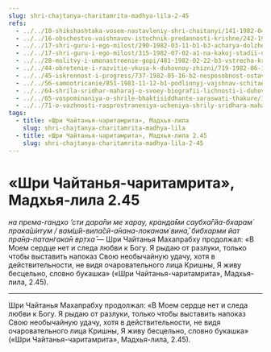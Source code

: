 ```yaml
---
slug: shri-chajtanya-charitamrita-madhya-lila-2-45
refs:
  - ../../10-shikshashtaka-vosem-nastavleniy-shri-chaitanyi/141-1982-04-27-b2-c1-kommentarii-ko-vtoromu-tretemu-i-chetvertomu-stiham-shikshashtaki.md
  - ../../16-obschestvo-vaishnavov-istochnik-predannosti-krishne/242-1984-01-15-b2-mgnovenie-obshheniya-s-vajshnavom-daruet-vse-sovershenstvo.md
  - ../../17-shri-guru-i-ego-milost/290-1982-03-11-b1-b3-acharya-dolzhen-obladat-negativnym-samovospriyatiem.md
  - ../../17-shri-guru-i-ego-milost/315-1982-07-02-a1-na-kakoj-stadii-uchenik-mozhet-videt-svoego-guru-v-obraze-sakhi-radharani.md
  - ../../28-molitvy-i-umonastroenie-gopi/481-1982-02-22-b3-vstrecha-krishny-i-radharani-na-kurukshetre-sokrovennyj-smysl-molitv-gopi.md
  - ../../44-obretenie-i-razvitie-vkusa-k-duhovnoy-zhizni/719-1982-06-19-b2-vajshnavy-nikogda-ne-schitayut-sebya-osvobodivshimisya-ot-aparadh-i-anarth.md
  - ../../45-iskrennost-i-progress/737-1982-05-16-b2-nesposobnost-ostavit-soznanie-krishny-priznak-progressa.md
  - ../../56-samootricanie/851-1981-11-12-b1-podlinnyj-vajshnav-schitaet-u-menya-net-bhakti.md
  - ../../64-shrila-sridhar-maharaj-o-svoey-biografii-lichnosti-i-duhovnom-opyte/987-1982-02-17-b1-hranitel-predannosti.md
  - ../../65-vospominaniya-o-shrile-bhaktisiddhante-saraswati-thakure/1034-1982-06-30-b2-iz-zhizni-v-zhizn-ya-pytalsya-predlozhit-tsvetok-krishne.md
  - ../../71-o-vazhnosti-rasprostraneniya-ucheniya-shrily-sridhara-maharaja/1134-1982-07-02-a4-shrila-shridhar-maharadzh-delaet-sokrovennye-istiny-o-soznanii-krishny-bolee-otchetlivymi.md
tags:
  - title: «Шри Чайтанья-чаритамрита», Мадхья-лила
    slug: shri-chajtanya-charitamrita-madhya-lila
  - title: «Шри Чайтанья-чаритамрита», Мадхья-лила 2.45
    slug: shri-chajtanya-charitamrita-madhya-lila-2-45
---
```


# «Шри Чайтанья-чаритамрита», Мадхья-лила 2.45

*на према-гандхо ’сти дара̄пи ме харау, кранда̄ми саубха̄гйа-бхарам̇ прака̄ш́итум / вам̇ш́ӣ-вила̄сй-а̄нана-локанам̇ вина̄, бибхарми йат пра̄н̣а-патан̇гака̄н вр̣тха̄* — Шри Чайтанья Махапрабху продолжал: «В Моем сердце нет и следа любви к Богу. Я рыдаю от разлуки, только чтобы выставить напоказ Свою необычайную удачу, хотя в действительности, не видя очаровательного лица Кришны, Я живу бесцельно, словно букашка» («Шри Чайтанья-чаритамрита», Мадхья-лила, 2.45).

---

Шри Чайтанья Махапрабху продолжал: «В Моем сердце нет и следа любви к Богу. Я рыдаю от разлуки, только чтобы выставить напоказ Свою необычайную удачу, хотя в действительности, не видя очаровательного лица Кришны, Я живу бесцельно, словно букашка» («Шри Чайтанья-чаритамрита», Мадхья-лила, 2.45).
